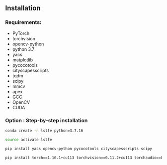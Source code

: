 ## Installation

### Requirements:
- PyTorch 
- torchvision 
- opencv-python
- python 3.7
- yacs
- matplotlib
- pycocotools
- cityscapesscripts
- tqdm
- scipy
- mmcv
- apex
- GCC
- OpenCV
- CUDA


### Option : Step-by-step installation

```bash
conda create -n lstfe python=3.7.16

source activate lstfe

pip install yacs opencv-python pycocotools cityscapesscripts scipy

pip install torch==1.10.1+cu113 torchvision==0.11.2+cu113 torchaudio==0.10.1 --extra-index-url https://download.pytorch.org/whl/cu113

